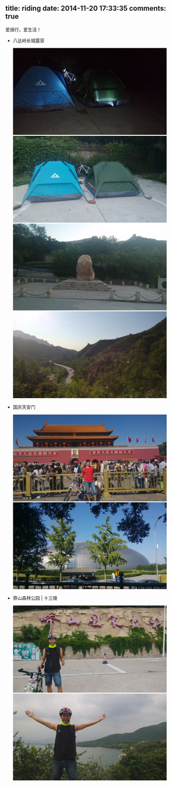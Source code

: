 title: riding
date: 2014-11-20 17:33:35
comments: true
---
爱骑行，爱生活！

- 八达岭长城露营

    <img src="/imgs/riding/greatwall-camping01.jpg" alt="八达岭长城露营" />

    <img src="/imgs/riding/greatwall-camping02.jpg" alt="八达岭长城露营" />

    <img src="/imgs/riding/greatwall-camping03.jpg" alt="八达岭长城露营" />

    <img src="/imgs/riding/greatwall-camping04.jpg" alt="八达岭长城露营" />

- 国庆天安门
    
    <img src="/imgs/riding/tiananmen01.jpg" alt="国庆天安门" />

    <img src="/imgs/riding/tiananmen02.jpg" alt="国庆天安门" />


- 莽山森林公园 | 十三陵
    
    <img src="/imgs/riding/mangshan1.jpg" alt="北京莽山公园" />

    <img src="/imgs/riding/mangshan2.jpg" alt="北京十三陵水库" />

    


